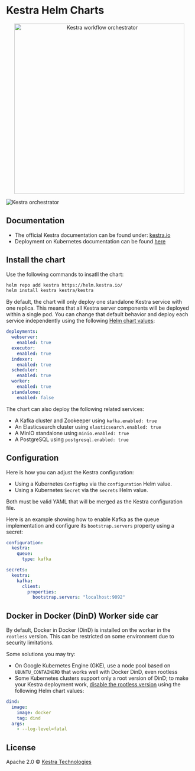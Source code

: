 # Kestra Helm Charts

<p align="center">
  <img width="460" src="https://kestra.io/logo.svg"  alt="Kestra workflow orchestrator" />
</p>

![Kestra orchestrator](https://kestra.io/ui.gif)

## Documentation
* The official Kestra documentation can be found under: [kestra.io](https://kestra.io)
* Deployment on Kubernetes documentation can be found [here](https://kestra.io/docs/administrator-guide/deployment/kubernetes/)

## Install the chart

Use the following commands to insatll the chart:

```bash
helm repo add kestra https://helm.kestra.io/
helm install kestra kestra/kestra
```

By default, the chart will only deploy one standalone Kestra service with one replica. This means that all Kestra server components will be deployed within a single pod. You can change that default behavior and deploy each service independently using the following [Helm chart values](https://github.com/kestra-io/helm-charts/blob/master/charts/kestra/values.yaml):

```yaml
deployments:
  webserver:
    enabled: true
  executor:
    enabled: true
  indexer:
    enabled: true
  scheduler:
    enabled: true
  worker:
    enabled: true
  standalone:
    enabled: false
```

The chart can also deploy the following related services:

* A Kafka cluster and Zookeeper using `kafka.enabled: true`
* An Elasticsearch cluster using `elasticsearch.enabled: true`
* A MinIO standalone using `minio.enabled: true`
* A PostgreSQL using `postgresql.enabled: true`

## Configuration

Here is how you can adjust the Kestra configuration:

* Using a Kubernetes `ConfigMap` via the `configuration` Helm value.
* Using a Kubernetes `Secret` via the `secrets` Helm value.

Both must be valid YAML that will be merged as the Kestra configuration file.

Here is an example showing how to enable Kafka as the queue implementation and configure its `bootstrap.servers` property using a secret:

```yaml
configuration:
  kestra:
    queue:
      type: kafka

secrets:
  kestra:
    kafka:
      client:
        properties:
          bootstrap.servers: "localhost:9092"
```

## Docker in Docker (DinD) Worker side car

By default, Docker in Docker (DinD) is installed on the worker in the `rootless` version. This can be restricted on some environment due to security limitations.

Some solutions you may try:

* On Google Kubernetes Engine (GKE), use a node pool based on `UBUNTU_CONTAINERD` that works well with Docker DinD, even rootless
* Some Kubernetes clusters support only a root version of DinD; to make your Kestra deployment work, [disable the rootless version](https://github.com/kestra-io/helm-charts/blob/master/charts/kestra/values.yaml#L102-L106) using the following Helm chart values:

```yaml
dind:
  image:
    image: docker
    tag: dind
  args:
    - --log-level=fatal
```

## License
Apache 2.0 © [Kestra Technologies](https://kestra.io)
